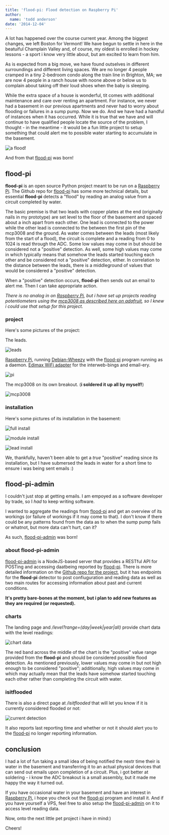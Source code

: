 ```yaml
---
title: 'flood-pi: Flood detection on Raspberry Pi'
author:
  name: 'todd anderson'
date: '2014-12-04'
---
```

A lot has happened over the course current year. Among the biggest changes, we left Boston for Vermont! We have begun to settle in here in the beatuiful Champlain Valley and, of course, my oldest is enrolled in hockey lessons - a sport i know very little about, but am excited to learn from him.

As is expected from a big move, we have found outselves in different surroundings and different living spaces. We are no longer 4 people cramped in a tiny 2-bedroom condo along the train line in Brighton, MA; we are now 4 people in a ranch house with noone above or below us to complain about taking off their loud shoes when the baby is sleeping. 

While the extra space of a house is wonderful, tit comes with additional maintenance and care over renting an apartment. For instance, we never had a basement in our previous apartments and never had to worry about flooding or failures in a sump pump. Now we do. And we have had a handful of instances when it has occurred. While it is true that we have and will continue to have qualified people locate the source of the problem, I thought - in the meantime - it would be a fun little project to setup something that could alert me to possible water starting to accumulate in the basement.

![a flood!](http://custardbelly.com/images/flood_pi_flood.jpg)

And from that [flood-pi](https://github.com/bustardcelly/flood-pi) was born!

## flood-pi
__flood-pi__ is an open source Python project meant to be run on a [Raspberry Pi](http://www.raspberrypi.org/). The Github repo for [flood-pi](https://github.com/bustardcelly/flood-pi) has some more technical details, but essential __flood-pi__ detects a "flood" by reading an analog value from a circuit completed by water.

The basic premise is that two leads with copper plates at the end (originally nails in my prototype) are set level to the floor of the basement and spaced about a inch apart from each other. One lead is connected to the power while the other lead is connected to the between the first pin of the mcp3008 and the ground. As water comes between the leads (most likely from the start of a flood), the circuit is complete and a reading from 0 to 1024 is read through the ADC. Some low values may come in but should be considered not a "positive" detection. As well, some high values may come in which typically means that somehow the leads started touching each other and be considered not a "positive" detection, either. In correlation to the distance between the leads, there is a middleground of values that would be considered a "positive" detection.

When a "positive" detection occurs, __flood-pi__ then sends out an email to alert me. Then I can take appropriate action.

_There is no analog in on [Raspberry Pi](http://www.raspberrypi.org/), but i have set up projects reading potentiometers using the [mcp3008 as described here on adafruit](https://learn.adafruit.com/reading-a-analog-in-and-controlling-audio-volume-with-the-raspberry-pi), so I knew i could use that setup for this project._

### project
Here's some pictures of the project:

The leads.

![leads](http://custardbelly.com/images/flood_pi_leads.jpg)

[Raspberry Pi](http://www.raspberrypi.org/), running [Debian-Wheezy](http://www.raspberrypi.org/downloads/) with the [flood-pi](https://github.com/bustardcelly/flood-pi) program running as a daemon. [Edimax WiFi adapter](http://www.edimax.com/edimax/merchandise/merchandise_detail/data/edimax/global/wireless_adapters_n150/ew-7811un) for the interweb-bings and email-ery.

![pi](http://custardbelly.com/images/flood_pi_rasp.jpg)

The mcp3008 on its own breakout. (__i soldered it up all by myself!__)

![mcp3008](http://custardbelly.com/images/flood_pi_mcp3008.jpg)

### installation
Here's some pictures of its installation in the basement:

![full install](http://custardbelly.com/images/flood_pi_install3.jpg)

![module install](http://custardbelly.com/images/flood_pi_install1.jpg)

![lead install](http://custardbelly.com/images/flood_pi_install2.jpg)

We, thankfully, haven't been able to get a _true_ "positive" reading since its installation, but I have submersed the leads in water for a short time to ensure i was being sent emails :)

## flood-pi-admin
I couldn't just stop at getting emails. I am empoyed as a software developer by trade, so I _had_ to keep writing software.

I wanted to aggregate the readings from [flood-pi](https://github.com/bustardcelly/flood-pi) and get an overview of its workings (or failure of workings if it may come to that). I don't know if there could be any patterns found from the data as to when the sump pump fails or whatnot, but more data can't hurt, can it?

As such, [flood-pi-admin](https://github.com/bustardcelly/flood-pi-admin) was born!

### about flood-pi-admin
[flood-pi-admin](https://github.com/bustardcelly/flood-pi-admin) is a NodeJS-based server that provides a RESTful API for POSTing and accessing daatbeing reported by [flood-pi](https://github.com/bustardcelly/flood-pi). There is more detailed information on the [Github repo for the project](https://github.com/bustardcelly/flood-pi-admin), but it has endpoints for the __flood-pi__ detector to post confiuguration and reading data as well as two main routes for accessing information about past and current conditions. 

__It's pretty bare-bones at the moment, but i plan to add new features as they are required (or requested).__

### charts
The landing page and _/level?range=(day|week|year|all)_ provide chart data with the level readings:

![chart data](http://custardbelly.com/images/flood_pi_chart.png)

The red band across the middle of the chart is the "positive" value range provided from the __flood-pi__ and should be considered possible flood detection. As mentioned previously, lower values may come in but not high enough to be considered "positive"; additionally, high values may come in which may actually mean that the leads have somehow started touching each other rather than completing the circuit with water.

### isitflooded
There is also a direct page at _/isitflooded_ that will let you know if it is currently considered flooded or not:

![current detection](http://custardbelly.com/images/flood_pi_no.png)

It also reports last reporting time and whether or not it should alert you to the [flood-pi](https://github.com/bustardcelly/flood-pi) no longer reporting information.

## conclusion
I had a lot of fun taking a small idea of being notified the nextr time their is water in the basement and transferring it to an actual physical devices that can send out emails upon completion of a circuit. Plus, i got better at soldering - i know the ADC breakout is a small assembly, but it made me happy the way it turned out.

If you have occasional water in your basement and have an interest in [Raspberry Pi](http://www.raspberrypi.org/), i hope you check out the [flood-pi](https://github.com/bustardcelly/flood-pi) program and install it. And if you have yourself a VPS, feel free to also setup the [flood-pi-admin](https://github.com/bustardcelly/flood-pi-admin) on it to access level reading data.

Now, onto the next little pet project i have in mind:)

Cheers!

